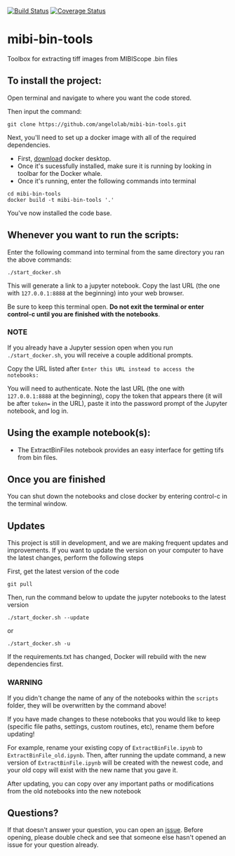 [![Build Status](https://travis-ci.com/angelolab/mibi-bin-tools.svg?branch=master)](https://travis-ci.com/angelolab/mibi-bin-tools)
[![Coverage Status](https://coveralls.io/repos/github/angelolab/mibi-bin-tools/badge.svg?branch=master)](https://coveralls.io/github/angelolab/mibi-bin-tools?branch=master)

# mibi-bin-tools

Toolbox for extracting tiff images from MIBIScope .bin files 

## To install the project:

Open terminal and navigate to where you want the code stored.

Then input the command:

```
git clone https://github.com/angelolab/mibi-bin-tools.git
```

Next, you'll need to set up a docker image with all of the required dependencies.
 - First, [download](https://hub.docker.com/?overlay=onboarding) docker desktop. 
 - Once it's sucessfully installed, make sure it is running by looking in toolbar for the Docker whale.
 - Once it's running, enter the following commands into terminal 

```
cd mibi-bin-tools
docker build -t mibi-bin-tools '.'
``` 

You've now installed the code base. 

## Whenever you want to run the scripts:

Enter the following command into terminal from the same directory you ran the above commands:

```
./start_docker.sh
``` 

This will generate a link to a jupyter notebook. Copy the last URL (the one with `127.0.0.1:8888` at the beginning) into your web browser.

Be sure to keep this terminal open.  **Do not exit the terminal or enter control-c until you are finished with the notebooks**.

### NOTE

If you already have a Jupyter session open when you run `./start_docker.sh`, you will receive a couple additional prompts. 

Copy the URL listed after `Enter this URL instead to access the notebooks:` 

You will need to authenticate. Note the last URL (the one with `127.0.0.1:8888` at the beginning), copy the token that appears there (it will be after `token=` in the URL), paste it into the password prompt of the Jupyter notebook, and log in.

## Using the example notebook(s):
- The ExtractBinFiles notebook provides an easy interface for getting tifs from bin files. 

## Once you are finished

You can shut down the notebooks and close docker by entering control-c in the terminal window.

## Updates

This project is still in development, and we are making frequent updates and improvements. If you want to update the version on your computer to have the latest changes, perform the following steps

First, get the latest version of the code

```
git pull
```

Then, run the command below to update the jupyter notebooks to the latest version
```
./start_docker.sh --update
```
or
```
./start_docker.sh -u
```

If the requirements.txt has changed, Docker will rebuild with the new dependencies first.

### WARNING

If you didn't change the name of any of the notebooks within the `scripts` folder, they will be overwritten by the command above!

If you have made changes to these notebooks that you would like to keep (specific file paths, settings, custom routines, etc), rename them before updating!

For example, rename your existing copy of `ExtractBinFile.ipynb` to `ExtractBinFile_old.ipynb`. Then, after running the update command, a new version of `ExtractBinFile.ipynb` will be created with the newest code, and your old copy will exist with the new name that you gave it. 

After updating, you can copy over any important paths or modifications from the old notebooks into the new notebook

## Questions?

If that doesn't answer your question, you can open an [issue](https://github.com/angelolab/mibi-bin-tools/issues). Before opening, please double check and see that someone else hasn't opened an issue for your question already. 
